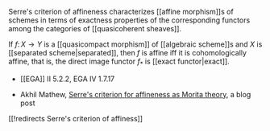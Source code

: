 
Serre's criterion of affineness characterizes [[affine morphism]]s of schemes in terms of exactness properties of the corresponding functors among the categories of [[quasicoherent sheaves]].

If $f\colon X\to Y$ is a [[quasicompact morphism]] of [[algebraic scheme]]s and $X$ is [[separated scheme|separated]], then $f$ is affine iff it is cohomologically affine, that is, the direct image functor $f_*$ is [[exact functor|exact]]. 

* [[EGA]] II 5.2.2, EGA IV 1.7.17

* Akhil Mathew, [Serre's criterion for affineness as Morita theory](http://amathew.wordpress.com/2012/08/01/serres-criterion-for-affineness-as-morita-theory), a blog post

[[!redirects Serre's criterion of affiness]]